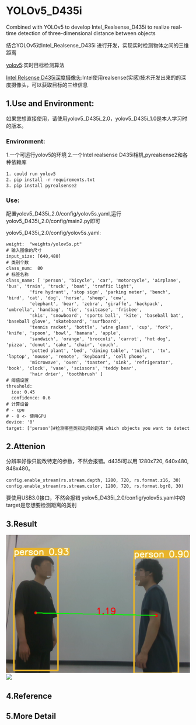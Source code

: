 # YOLOv5_D435i
Combined with YOLOv5 to develop Intel_Realsense_D435i to realize real-time detection of three-dimensional distance between objects

结合YOLOv5对Intel_Realsense_D435i 进行开发，实现实时检测物体之间的三维距离

[yolov5](https://github.com/ultralytics/yolov5):实时目标检测算法 

[Intel Relsense D435i深度摄像头](https://www.intelrealsense.com/zh-hans/depth-camera-d435i/):Intel使用realsense(实感)技术开发出来的的深度摄像头，可以获取目标的三维信息
## 1.Use and Environment:
如果您想直接使用，请使用yolov5_D435i_2.0，yolov5_D435i_1.0是本人学习时的版本。
### Environment:
1.一个可运行yolov5的环境
2.一个Intel realsense D435i相机,pyrealsense2和各种依赖库
```
1. could run yolov5
2. pip install -r requirements.txt
3. pip install pyrealsense2
```
  
### Use:
配置yolov5_D435i_2.0/config/yolov5s.yaml,运行yolov5_D435i_2.0/config/main2.py即可

yolov5_D435i_2.0/config/yolov5s.yaml:
```
weight:  "weights/yolov5s.pt"
# 输入图像的尺寸
input_size: [640,480]
# 类别个数
class_num:  80
# 标签名称
class_name: [ 'person', 'bicycle', 'car', 'motorcycle', 'airplane', 'bus', 'train', 'truck', 'boat', 'traffic light',
         'fire hydrant', 'stop sign', 'parking meter', 'bench', 'bird', 'cat', 'dog', 'horse', 'sheep', 'cow',
         'elephant', 'bear', 'zebra', 'giraffe', 'backpack', 'umbrella', 'handbag', 'tie', 'suitcase', 'frisbee',
         'skis', 'snowboard', 'sports ball', 'kite', 'baseball bat', 'baseball glove', 'skateboard', 'surfboard',
         'tennis racket', 'bottle', 'wine glass', 'cup', 'fork', 'knife', 'spoon', 'bowl', 'banana', 'apple',
         'sandwich', 'orange', 'broccoli', 'carrot', 'hot dog', 'pizza', 'donut', 'cake', 'chair', 'couch',
         'potted plant', 'bed', 'dining table', 'toilet', 'tv', 'laptop', 'mouse', 'remote', 'keyboard', 'cell phone',
         'microwave', 'oven', 'toaster', 'sink', 'refrigerator', 'book', 'clock', 'vase', 'scissors', 'teddy bear',
         'hair drier', 'toothbrush' ]
# 阈值设置
threshold:
  iou: 0.45
  confidence: 0.6
# 计算设备
# - cpu
# - 0 <- 使用GPU
device: '0'
target: ['person']#检测哪些类别之间的距离 which objects you want to detect
```
## 2.Attenion
分辨率好像只能改特定的参数，不然会报错。d435i可以用 1280x720, 640x480, 848x480。
```
config.enable_stream(rs.stream.depth, 1280, 720, rs.format.z16, 30)
config.enable_stream(rs.stream.color, 1280, 720, rs.format.bgr8, 30)
```
要使用USB3.0接口，不然会报错
yolov5_D435i_2.0/config/yolov5s.yaml中的target是您想要检测距离的类别
## 3.Result
![](https://github.com/maple0leaves/YOLOv5_D435i/blob/master/yolov5_D435i_2.0/image/distance.png)
![](https://github.com/maple0leaves/YOLOv5_D435i/blob/master/yolov5_D435i_2.0/image/distance.gif)
## 4.Reference
[](https://github.com/ultralytics/yolov5)
[](https://github.com/killnice/yolov5-D435i)
[](https://github.com/Thinkin99/yolov5_d435i_detection)
## 5.More Detail
[]()
